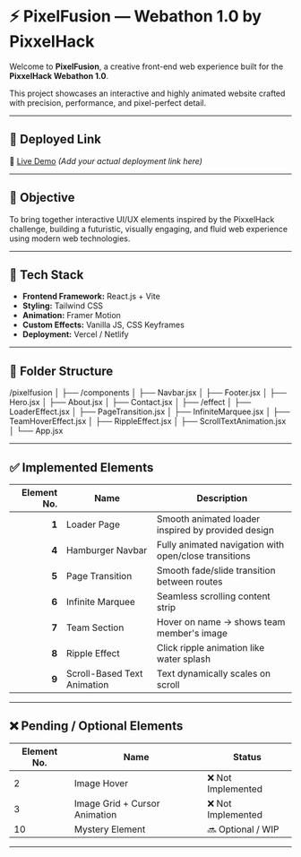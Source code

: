 

# ⚡️ PixelFusion — Webathon 1.0 by PixxelHack

Welcome to **PixelFusion**, a creative front-end web experience built for the **PixxelHack Webathon 1.0**.

This project showcases an interactive and highly animated website crafted with precision, performance, and pixel-perfect detail.

---

## 🚀 Deployed Link

🔗 [Live Demo](https://your-live-site-url.com) _(Add your actual deployment link here)_

---

## 🎯 Objective

To bring together interactive UI/UX elements inspired by the PixxelHack challenge, building a futuristic, visually engaging, and fluid web experience using modern web technologies.

---

## 🔧 Tech Stack

- **Frontend Framework:** React.js + Vite
- **Styling:** Tailwind CSS
- **Animation:** Framer Motion
- **Custom Effects:** Vanilla JS, CSS Keyframes
- **Deployment:** Vercel / Netlify

---

## 📁 Folder Structure

/pixelfusion
│
├── /components
│ ├── Navbar.jsx
│ ├── Footer.jsx
│ ├── Hero.jsx
│ ├── About.jsx
│ ├── Contact.jsx
│
├── /effect
│ ├── LoaderEffect.jsx
│ ├── PageTransition.jsx
│ ├── InfiniteMarquee.jsx
│ ├── TeamHoverEffect.jsx
│ ├── RippleEffect.jsx
│ ├── ScrollTextAnimation.jsx
│
└── App.jsx

---

## ✅ Implemented Elements

| Element No. | Name                        | Description                                           |
| ----------: | --------------------------- | ----------------------------------------------------- |
|       **1** | Loader Page                 | Smooth animated loader inspired by provided design    |
|       **4** | Hamburger Navbar            | Fully animated navigation with open/close transitions |
|       **5** | Page Transition             | Smooth fade/slide transition between routes           |
|       **6** | Infinite Marquee            | Seamless scrolling content strip                      |
|       **7** | Team Section                | Hover on name → shows team member's image             |
|       **8** | Ripple Effect               | Click ripple animation like water splash              |
|       **9** | Scroll-Based Text Animation | Text dynamically scales on scroll                     |

---

## ❌ Pending / Optional Elements

| Element No. | Name                          | Status             |
| ----------- | ----------------------------- | ------------------ |
| 2           | Image Hover                   | ❌ Not Implemented |
| 3           | Image Grid + Cursor Animation | ❌ Not Implemented |
| 10          | Mystery Element               | 🔜 Optional / WIP  |

---
